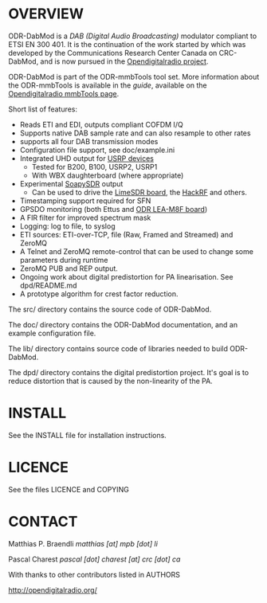 OVERVIEW
========
ODR-DabMod is a *DAB (Digital Audio Broadcasting)* modulator compliant
to ETSI EN 300 401. It is the continuation of the work started by which was
developed by the Communications Research Center Canada on CRC-DabMod, and
is now pursued in the
[Opendigitalradio project](http://opendigitalradio.org).


ODR-DabMod is part of the ODR-mmbTools tool set. More information about the
ODR-mmbTools is available in the *guide*, available on the
[Opendigitalradio mmbTools page](http://www.opendigitalradio.org/mmbtools).

Short list of features:

- Reads ETI and EDI, outputs compliant COFDM I/Q
- Supports native DAB sample rate and can also
  resample to other rates
- supports all four DAB transmission modes
- Configuration file support, see doc/example.ini
- Integrated UHD output for [USRP devices](https://www.ettus.com/product)
  - Tested for B200, B100, USRP2, USRP1
  - With WBX daughterboard (where appropriate)
- Experimental [SoapySDR](https://github.com/pothosware/SoapySDR/wiki) output
  - Can be used to drive the [LimeSDR board](https://myriadrf.org/projects/limesdr/), the [HackRF](https://greatscottgadgets.com/hackrf/) and others.
- Timestamping support required for SFN
- GPSDO monitoring (both Ettus and [ODR LEA-M8F board](http://www.opendigitalradio.org/lea-m8f-gpsdo))
- A FIR filter for improved spectrum mask
- Logging: log to file, to syslog
- ETI sources: ETI-over-TCP, file (Raw, Framed and Streamed) and ZeroMQ
- A Telnet and ZeroMQ remote-control that can be used to change
  some parameters during runtime
- ZeroMQ PUB and REP output.
- Ongoing work about digital predistortion for PA linearisation.
  See dpd/README.md
- A prototype algorithm for crest factor reduction.

The src/ directory contains the source code of ODR-DabMod.

The doc/ directory contains the ODR-DabMod documentation, and an example
configuration file.

The lib/ directory contains source code of libraries needed to build
ODR-DabMod.

The dpd/ directory contains the digital predistortion project. It's goal is to reduce distortion that is caused by the non-linearity of the PA.

INSTALL
=======
See the INSTALL file for installation instructions.

LICENCE
=======
See the files LICENCE and COPYING

CONTACT
=======
Matthias P. Braendli *matthias [at] mpb [dot] li*

Pascal Charest *pascal [dot] charest [at] crc [dot] ca*

With thanks to other contributors listed in AUTHORS

http://opendigitalradio.org/
